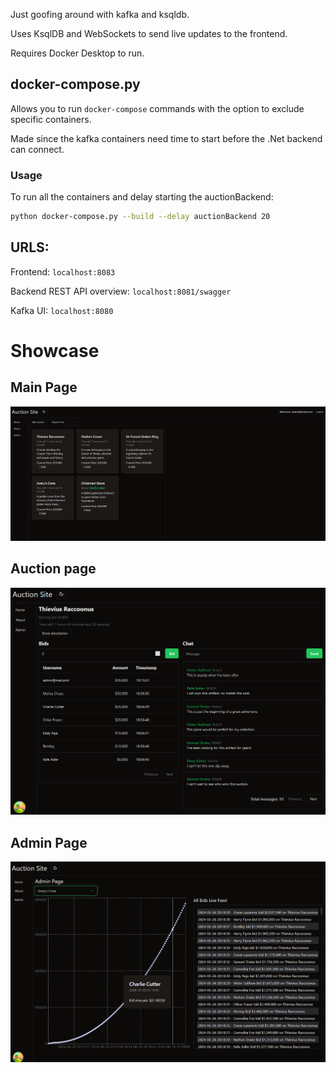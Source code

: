 Just goofing around with kafka and ksqldb.

Uses KsqlDB and WebSockets to send live updates to the frontend.

Requires Docker Desktop to run.

## docker-compose.py

Allows you to run `docker-compose` commands with the option to exclude specific containers.

Made since the kafka containers need time to start before the .Net backend can connect.

### Usage

To run all the containers and delay starting the auctionBackend:

```bash
python docker-compose.py --build --delay auctionBackend 20
```

## URLS:

Frontend: `localhost:8083`

Backend REST API overview: `localhost:8081/swagger`

Kafka UI: `localhost:8080`

# Showcase

## Main Page

![Main Page](images/image.png)

## Auction page

![Auction Page](images/image-1.png)

## Admin Page

![Admin Page](images/image-2.png)
